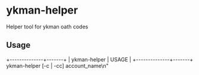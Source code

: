 # ykman-helper
Helper tool for ykman oath codes

## Usage
+--------------+-------+
| ykman-helper | USAGE |
+--------------+-------+
    ykman-helper [-c | -cc] account_name\n"
